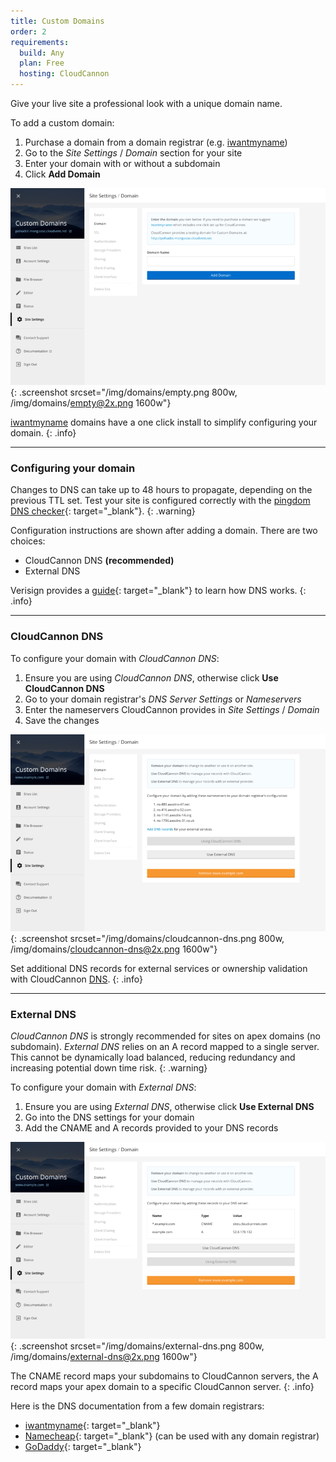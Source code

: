 ```yaml
---
title: Custom Domains
order: 2
requirements:
  build: Any
  plan: Free
  hosting: CloudCannon
---
```


Give your live site a professional look with a unique domain name.

To add a custom domain:

1. Purchase a domain from a domain registrar (e.g.  [iwantmyname](http://www.shareasale.com/r.cfm?B=210738&U=852853&M=25581&urllink=https://iwantmyname.com/services/developer/cloud-cannon-custom-domains))
2. Go to the *Site Settings* / *Domain* section for your site
3. Enter your domain with or without a subdomain
3. Click **Add Domain**

![Site Settings / Domain section with subdomain](/img/domains/empty.png){: .screenshot srcset="/img/domains/empty.png 800w, /img/domains/empty@2x.png 1600w"}

[iwantmyname](http://www.shareasale.com/r.cfm?B=210738&U=852853&M=25581&urllink=https://iwantmyname.com/services/developer/cloud-cannon-custom-domains) domains have a one click install to simplify configuring your domain.
{: .info}

---

### Configuring your domain

Changes to DNS can take up to 48 hours to propagate, depending on the previous TTL set. Test your site is configured correctly with the [pingdom DNS checker](http://dnscheck.pingdom.com/){: target="_blank"}.
{: .warning}

Configuration instructions are shown after adding a domain. There are two choices:

* CloudCannon DNS **(recommended)**
* External DNS

Verisign provides a [guide](http://www.verisign.com/en_US/domain-names/online/how-dns-works/index.xhtml){: target="_blank"} to learn how DNS works.
{: .info}

---

### CloudCannon DNS

To configure your domain with *CloudCannon DNS*:

1. Ensure you are using *CloudCannon DNS*, otherwise click **Use CloudCannon DNS**
2. Go to your domain registrar's *DNS Server Settings* or *Nameservers*
3. Enter the nameservers CloudCannon provides in *Site Settings* / *Domain*
4. Save the changes

![Site Settings / Domain section with CloudCannon DNS](/img/domains/cloudcannon-dns.png){: .screenshot srcset="/img/domains/cloudcannon-dns.png 800w, /img/domains/cloudcannon-dns@2x.png 1600w"}

Set additional DNS records for external services or ownership validation with CloudCannon [DNS](/domains/dns/).
{: .info}

---

### External DNS

*CloudCannon DNS* is strongly recommended for sites on apex domains (no subdomain). *External DNS* relies on an A record mapped to a single server. This cannot be dynamically load balanced, reducing redundancy and increasing potential down time risk.
{: .warning}

To configure your domain with *External DNS*:

1. Ensure you are using *External DNS*, otherwise click **Use External DNS**
2. Go into the DNS settings for your domain
3. Add the CNAME and A records provided to your DNS records

![Site Settings / Domain section with external DNS](/img/domains/external-dns.png){: .screenshot srcset="/img/domains/external-dns.png 800w, /img/domains/external-dns@2x.png 1600w"}

The CNAME record maps your subdomains to CloudCannon servers, the A record maps your apex domain to a specific CloudCannon server.
{: .info}

Here is the DNS documentation from a few domain registrars:

* [iwantmyname](https://help.iwantmyname.com/customer/en/portal/topics/93994-dns-nameserver/articles){: target="_blank"}
* [Namecheap](https://www.namecheap.com/domains/freedns.aspx){: target="_blank"} (can be used with any domain registrar)
* [GoDaddy](https://www.godaddy.com/help/managing-dns-for-your-domain-names-680){: target="_blank"}
